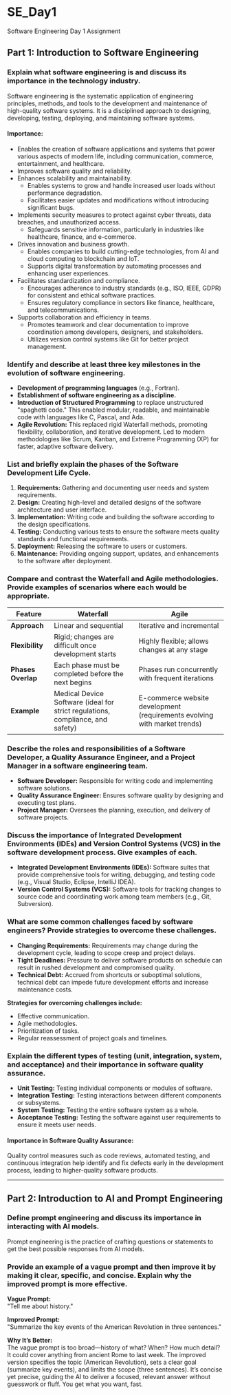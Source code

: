 # SE_Day1  
Software Engineering Day 1 Assignment  

## Part 1: Introduction to Software Engineering  

### Explain what software engineering is and discuss its importance in the technology industry.  
Software engineering is the systematic application of engineering principles, methods, and tools to the development and maintenance of high-quality software systems. It is a disciplined approach to designing, developing, testing, deploying, and maintaining software systems.  

#### Importance:  
- Enables the creation of software applications and systems that power various aspects of modern life, including communication, commerce, entertainment, and healthcare.  
- Improves software quality and reliability.  
- Enhances scalability and maintainability.  
  - Enables systems to grow and handle increased user loads without performance degradation.  
  - Facilitates easier updates and modifications without introducing significant bugs.  
- Implements security measures to protect against cyber threats, data breaches, and unauthorized access.  
  - Safeguards sensitive information, particularly in industries like healthcare, finance, and e-commerce.  
- Drives innovation and business growth.  
  - Enables companies to build cutting-edge technologies, from AI and cloud computing to blockchain and IoT.  
  - Supports digital transformation by automating processes and enhancing user experiences.  
- Facilitates standardization and compliance.  
  - Encourages adherence to industry standards (e.g., ISO, IEEE, GDPR) for consistent and ethical software practices.  
  - Ensures regulatory compliance in sectors like finance, healthcare, and telecommunications.  
- Supports collaboration and efficiency in teams.  
  - Promotes teamwork and clear documentation to improve coordination among developers, designers, and stakeholders.  
  - Utilizes version control systems like Git for better project management.  

### Identify and describe at least three key milestones in the evolution of software engineering.  
- **Development of programming languages** (e.g., Fortran).  
- **Establishment of software engineering as a discipline.**  
- **Introduction of Structured Programming** to replace unstructured "spaghetti code." This enabled modular, readable, and maintainable code with languages like C, Pascal, and Ada.  
- **Agile Revolution:** This replaced rigid Waterfall methods, promoting flexibility, collaboration, and iterative development. Led to modern methodologies like Scrum, Kanban, and Extreme Programming (XP) for faster, adaptive software delivery.  

### List and briefly explain the phases of the Software Development Life Cycle.  
1. **Requirements:** Gathering and documenting user needs and system requirements.  
2. **Design:** Creating high-level and detailed designs of the software architecture and user interface.  
3. **Implementation:** Writing code and building the software according to the design specifications.  
4. **Testing:** Conducting various tests to ensure the software meets quality standards and functional requirements.  
5. **Deployment:** Releasing the software to users or customers.  
6. **Maintenance:** Providing ongoing support, updates, and enhancements to the software after deployment.  

### Compare and contrast the Waterfall and Agile methodologies. Provide examples of scenarios where each would be appropriate.  
| Feature        | Waterfall | Agile |
|--------------|------------|--------|
| **Approach** | Linear and sequential | Iterative and incremental |
| **Flexibility** | Rigid; changes are difficult once development starts | Highly flexible; allows changes at any stage |
| **Phases Overlap** | Each phase must be completed before the next begins | Phases run concurrently with frequent iterations |
| **Example** | Medical Device Software (ideal for strict regulations, compliance, and safety) | E-commerce website development (requirements evolving with market trends) |

### Describe the roles and responsibilities of a Software Developer, a Quality Assurance Engineer, and a Project Manager in a software engineering team.  
- **Software Developer:** Responsible for writing code and implementing software solutions.  
- **Quality Assurance Engineer:** Ensures software quality by designing and executing test plans.  
- **Project Manager:** Oversees the planning, execution, and delivery of software projects.  

### Discuss the importance of Integrated Development Environments (IDEs) and Version Control Systems (VCS) in the software development process. Give examples of each.  
- **Integrated Development Environments (IDEs):** Software suites that provide comprehensive tools for writing, debugging, and testing code (e.g., Visual Studio, Eclipse, IntelliJ IDEA).  
- **Version Control Systems (VCS):** Software tools for tracking changes to source code and coordinating work among team members (e.g., Git, Subversion).  

### What are some common challenges faced by software engineers? Provide strategies to overcome these challenges.  
- **Changing Requirements:** Requirements may change during the development cycle, leading to scope creep and project delays.  
- **Tight Deadlines:** Pressure to deliver software products on schedule can result in rushed development and compromised quality.  
- **Technical Debt:** Accrued from shortcuts or suboptimal solutions, technical debt can impede future development efforts and increase maintenance costs.  

**Strategies for overcoming challenges include:**  
- Effective communication.  
- Agile methodologies.  
- Prioritization of tasks.  
- Regular reassessment of project goals and timelines.  

### Explain the different types of testing (unit, integration, system, and acceptance) and their importance in software quality assurance.  
- **Unit Testing:** Testing individual components or modules of software.  
- **Integration Testing:** Testing interactions between different components or subsystems.  
- **System Testing:** Testing the entire software system as a whole.  
- **Acceptance Testing:** Testing the software against user requirements to ensure it meets user needs.  

#### Importance in Software Quality Assurance:  
Quality control measures such as code reviews, automated testing, and continuous integration help identify and fix defects early in the development process, leading to higher-quality software products.  

---  

## Part 2: Introduction to AI and Prompt Engineering  

### Define prompt engineering and discuss its importance in interacting with AI models.  
Prompt engineering is the practice of crafting questions or statements to get the best possible responses from AI models.  

### Provide an example of a vague prompt and then improve it by making it clear, specific, and concise. Explain why the improved prompt is more effective.  

**Vague Prompt:**  
"Tell me about history."  

**Improved Prompt:**  
"Summarize the key events of the American Revolution in three sentences."  

**Why It’s Better:**  
The vague prompt is too broad—history of what? When? How much detail? It could cover anything from ancient Rome to last week. The improved version specifies the topic (American Revolution), sets a clear goal (summarize key events), and limits the scope (three sentences). It’s concise yet precise, guiding the AI to deliver a focused, relevant answer without guesswork or fluff. You get what you want, fast.





